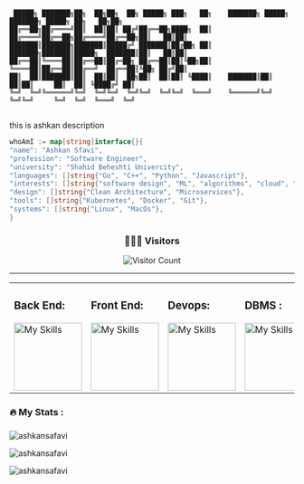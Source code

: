 ```


 █████╗ ███████╗██╗  ██╗██╗  ██╗ █████╗ ███╗   ██╗    ███████╗ █████╗ ███████╗ █████╗ ██╗   ██╗██╗
██╔══██╗██╔════╝██║  ██║██║ ██╔╝██╔══██╗████╗  ██║    ██╔════╝██╔══██╗██╔════╝██╔══██╗██║   ██║██║
███████║███████╗███████║█████╔╝ ███████║██╔██╗ ██║    ███████╗███████║█████╗  ███████║██║   ██║██║
██╔══██║╚════██║██╔══██║██╔═██╗ ██╔══██║██║╚██╗██║    ╚════██║██╔══██║██╔══╝  ██╔══██║╚██╗ ██╔╝██║
██║  ██║███████║██║  ██║██║  ██╗██║  ██║██║ ╚████║    ███████║██║  ██║██║     ██║  ██║ ╚████╔╝ ██║
╚═╝  ╚═╝╚══════╝╚═╝  ╚═╝╚═╝  ╚═╝╚═╝  ╚═╝╚═╝  ╚═══╝    ╚══════╝╚═╝  ╚═╝╚═╝     ╚═╝  ╚═╝  ╚═══╝  ╚═╝


```


<p>this is ashkan description</p>


```go
whoAmI := map[string]interface{}{
"name": "Ashkan Sfavi",
"profession": "Software Engineer",
"university": "Shahid Beheshti Univercity",
"languages": []string{"Go", "C++", "Python", "Javascript"},
"interests": []string{"software design", "ML", "algorithms", "cloud", "webRTC"},
"design": []string{"Clean Architecture", "Microservices"},
"tools": []string{"Kubernetes", "Docker", "Git"},
"systems": []string{"Linux", "MacOs"},
}
```

<div align="center">
    <h3> 👨🏻‍💻 Visitors </h3>
    <img src="https://profile-counter.glitch.me/{YOUR USER}/count.svg" alt="Visitor Count" />
</div>
<hr />
<section>
 <table align="center">
  <tr>
   <td valign="top">
    <h3 align="left">Back End:</h3>
<a href="https://skillicons.dev">
  <img src="https://skillicons.dev/icons?i=go,graphql&perline=3" height="120p" alt="My Skills">
</a>
   </td>
   <td valign="top">
    <h3 align="left">Front End:</h3>
     <a href="https://skillicons.dev">
  <img src="https://skillicons.dev/icons?i=html,css,tailwind,react,nextjs,redux,bootstrap&perline=3" height="120" alt="My Skills">
</a>
   </td>
   <td valign="top">
    <h3 align="left">Devops:</h3>
     <a href="https://skillicons.dev">
  <img src="https://skillicons.dev/icons?i=aws,docker,firebase,kubernetes,nginx,flutter&perline=3" height="120" alt="My Skills">
</a>
   </td>
   <td valign="top">
    <h3>DBMS : </h3>
     <a href="https://skillicons.dev">
  <img src="https://skillicons.dev/icons?i=kafka,mysql,postgres,sqlite,redis,flutter&perline=3" height="120" alt="My Skills">
</a>
   </td>
  </tr>
 </table>
</section>
<div>

###

<h3 align="left">🔥   My Stats :</h3>

###

<div>
<img src="https://github-readme-stats.vercel.app/api?username=ashkansafavi&show_icons=true&locale=en" alt="ashkansafavi" /></p>
<img src="https://github-readme-stats.vercel.app/api/top-langs?username=ashkansafavi&show_icons=true&locale=en&layout=compact" alt="ashkansafavi" /></p>
<img src="https://github-readme-streak-stats.herokuapp.com/?user=ashkansafavi&" alt="ashkansafavi" />
</div>

###
